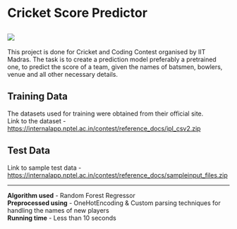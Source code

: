 # Cricket Score Predictor  
<a href="https://colab.research.google.com/github/sanjay-thiyagarajan/score-predictor/blob/main/CricPredictor.ipynb">![](https://colab.research.google.com/assets/colab-badge.svg)</a>
----  
This project is done for Cricket and Coding Contest organised by IIT Madras. The task is to create a prediction model preferably a pretrained one, to predict the score of a team, given the names of batsmen, bowlers, venue and all other necessary details.  
## Training Data  
The datasets used for training were obtained from their official site.  
Link to the dataset - https://internalapp.nptel.ac.in/contest/reference_docs/ipl_csv2.zip  
## Test Data  
Link to sample test data - https://internalapp.nptel.ac.in/contest/reference_docs/sampleinput_files.zip  
  
----  
**Algorithm used** - Random Forest Regressor  
**Preprocessed using** - OneHotEncoding & Custom parsing techniques for handling the names of new players  
**Running time** - Less than 10 seconds
